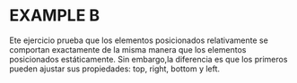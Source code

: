 # EXAMPLE B

Ete ejercicio prueba que los elementos posicionados relativamente se comportan exactamente de la misma manera que los elementos posicionados estáticamente. Sin embargo,la diferencia es que los primeros pueden ajustar sus propiedades: top, right, bottom y left.
